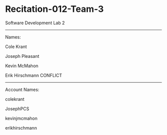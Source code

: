 # Recitation-012-Team-3
Software Development Lab 2

-----
Names:

Cole Krant

Joseph Pleasant

Kevin McMahon

Erik Hirschmann
CONFLICT


-----
Account Names:

colekrant

JosephPCS

kevinjmcmahon

erikhirschmann

